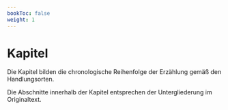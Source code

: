 ```yaml
---
bookToc: false
weight: 1
---
```


# Kapitel
Die Kapitel bilden die chronologische Reihenfolge der Erzählung gemäß den Handlungsorten. 

Die Abschnitte innerhalb der Kapitel entsprechen der Untergliederung im Originaltext.